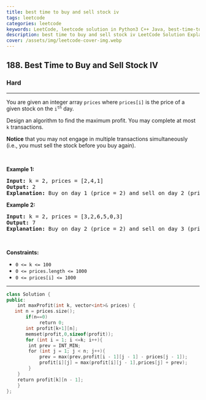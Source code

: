 ```yaml
---
title: best time to buy and sell stock iv
tags: leetcode
categories: leetcode
keywords: LeetCode, leetcode solution in Python3 C++ Java, best-time-to-buy-and-sell-stock-iv solution
description: best time to buy and sell stock iv LeetCode Solution Explained
cover: /assets/img/leetcode-cover-img.webp
---
```





<h2>188. Best Time to Buy and Sell Stock IV</h2><h3>Hard</h3><hr><div><p>You are given&nbsp;an integer array <code>prices</code> where <code>prices[i]</code>&nbsp;is the price of a given stock on the <code>i<sup>th</sup></code> day.</p>

<p>Design an algorithm to find the maximum profit. You may complete at most <code>k</code> transactions.</p>

<p><strong>Notice</strong> that you may not engage in multiple transactions simultaneously (i.e., you must sell the stock before you buy again).</p>

<p>&nbsp;</p>
<p><strong>Example 1:</strong></p>

<pre><strong>Input:</strong> k = 2, prices = [2,4,1]
<strong>Output:</strong> 2
<strong>Explanation:</strong> Buy on day 1 (price = 2) and sell on day 2 (price = 4), profit = 4-2 = 2.
</pre>

<p><strong>Example 2:</strong></p>

<pre><strong>Input:</strong> k = 2, prices = [3,2,6,5,0,3]
<strong>Output:</strong> 7
<strong>Explanation:</strong> Buy on day 2 (price = 2) and sell on day 3 (price = 6), profit = 6-2 = 4. Then buy on day 5 (price = 0) and sell on day 6 (price = 3), profit = 3-0 = 3.
</pre>

<p>&nbsp;</p>
<p><strong>Constraints:</strong></p>

<ul>
	<li><code>0 &lt;= k &lt;= 100</code></li>
	<li><code>0 &lt;= prices.length &lt;= 1000</code></li>
	<li><code>0 &lt;= prices[i] &lt;= 1000</code></li>
</ul>
</div>

---




```cpp
class Solution {
public:
    int maxProfit(int k, vector<int>& prices) {
   int n = prices.size();
       if(n==0)
            return 0;
       int profit[k+1][n];
       memset(profit,0,sizeof(profit)); 
       for (int i = 1; i <=k; i++){ 
        int prev = INT_MIN; 
        for (int j = 1; j < n; j++){ 
            prev = max(prev,profit[i - 1][j - 1] - prices[j - 1]); 
            profit[i][j] = max(profit[i][j - 1],prices[j] + prev); 
        } 
    } 
    return profit[k][n - 1];
    }
};

```

